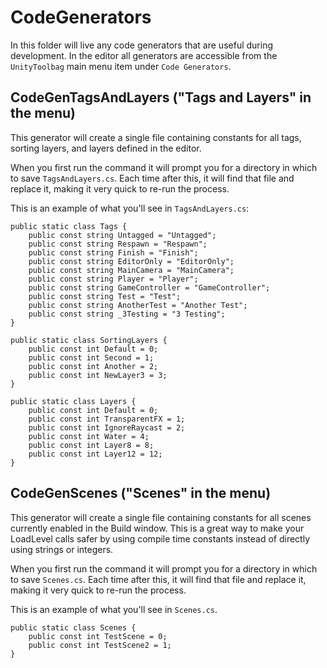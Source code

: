 CodeGenerators
===

In this folder will live any code generators that are useful during development. In the editor all generators are accessible from the `UnityToolbag` main menu item under `Code Generators`.

CodeGenTagsAndLayers ("Tags and Layers" in the menu)
---

This generator will create a single file containing constants for all tags, sorting layers, and layers defined in the editor.

When you first run the command it will prompt you for a directory in which to save `TagsAndLayers.cs`. Each time after this, it will find that file and replace it, making it very quick to re-run the process.

This is an example of what you'll see in `TagsAndLayers.cs`:

    public static class Tags {
        public const string Untagged = "Untagged";
        public const string Respawn = "Respawn";
        public const string Finish = "Finish";
        public const string EditorOnly = "EditorOnly";
        public const string MainCamera = "MainCamera";
        public const string Player = "Player";
        public const string GameController = "GameController";
        public const string Test = "Test";
        public const string AnotherTest = "Another Test";
        public const string _3Testing = "3 Testing";
    }

    public static class SortingLayers {
        public const int Default = 0;
        public const int Second = 1;
        public const int Another = 2;
        public const int NewLayer3 = 3;
    }

    public static class Layers {
        public const int Default = 0;
        public const int TransparentFX = 1;
        public const int IgnoreRaycast = 2;
        public const int Water = 4;
        public const int Layer8 = 8;
        public const int Layer12 = 12;
    }

CodeGenScenes ("Scenes" in the menu)
---

This generator will create a single file containing constants for all scenes currently enabled in the Build window. This is a great way to make your LoadLevel calls safer by using compile time constants instead of directly using strings or integers.

When you first run the command it will prompt you for a directory in which to save `Scenes.cs`. Each time after this, it will find that file and replace it, making it very quick to re-run the process.

This is an example of what you'll see in `Scenes.cs`.

    public static class Scenes {
        public const int TestScene = 0;
        public const int TestScene2 = 1;
    }

